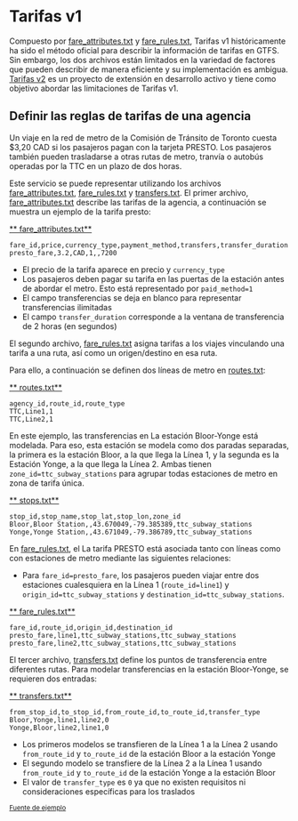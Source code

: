 # Tarifas v1 

 Compuesto por [fare_attributes.txt](../../reference/#fare_attributestxt) y [fare_rules.txt](../../reference/#fare_rulestxt), Tarifas v1 históricamente ha sido el método oficial para describir la información de tarifas en GTFS. Sin embargo, los dos archivos están limitados en la variedad de factores que pueden describir de manera eficiente y su implementación es ambigua. 
 [Tarifas v2](../../examples/fares-v2/) es un proyecto de extensión en desarrollo activo y tiene como objetivo abordar las limitaciones de Tarifas v1. 
 
## Definir las reglas de tarifas de una agencia 
 
 Un viaje en la red de metro de la Comisión de Tránsito de Toronto cuesta $3,20 CAD si los pasajeros pagan con la tarjeta PRESTO. Los pasajeros también pueden trasladarse a otras rutas de metro, tranvía o autobús operadas por la TTC en un plazo de dos horas. 
 
 Este servicio se puede representar utilizando los archivos [fare_attributes.txt](../../reference/#fare_attributestxt), [fare_rules.txt](../../reference/#fare_rulestxt) y [transfers.txt](../../reference/#transferstxt). El primer archivo, [fare_attributes.txt](../../reference/#fare_attributestxt) describe las tarifas de la agencia, a continuación se muestra un ejemplo de la tarifa presto: 
 
 [** fare_attributes.txt**](../../reference/#fare_attributestxt) 
 
```
fare_id,price,currency_type,payment_method,transfers,transfer_duration
presto_fare,3.2,CAD,1,,7200
```

 - El precio de la tarifa aparece en precio y `currency_type` 
 - Los pasajeros deben pagar su tarifa en las puertas de la estación antes de abordar el metro. Esto está representado por `paid_method=1` 
 - El campo transferencias se deja en blanco para representar transferencias ilimitadas
 - El campo `transfer_duration` corresponde a la ventana de transferencia de 2 horas (en segundos) 
 
 El segundo archivo, [fare_rules.txt](../../reference/#fare_rulestxt) asigna tarifas a los viajes vinculando una tarifa a una ruta, así como un origen/destino en esa ruta. 
 
 Para ello, a continuación se definen dos líneas de metro en [routes.txt](../../reference/#routestxt): 
 
 [** routes.txt**](../../reference/#routestxt) 
 
```
agency_id,route_id,route_type
TTC,Line1,1
TTC,Line2,1
```
 
 En este ejemplo, las transferencias en La estación Bloor-Yonge está modelada. Para eso, esta estación se modela como dos paradas separadas, la primera es la estación Bloor, a la que llega la Línea 1, y la segunda es la Estación Yonge, a la que llega la Línea 2. Ambas tienen `zone_id=ttc_subway_stations` para agrupar todas estaciones de metro en zona de tarifa única. 
 
 [** stops.txt**](../../reference/#stopstxt) 
 
```
stop_id,stop_name,stop_lat,stop_lon,zone_id
Bloor,Bloor Station,,43.670049,-79.385389,ttc_subway_stations
Yonge,Yonge Station,,43.671049,-79.386789,ttc_subway_stations
```
 
 En [fare_rules.txt](../../reference/#fare_rulestxt), el La tarifa PRESTO está asociada tanto con líneas como con estaciones de metro mediante las siguientes relaciones: 
 
 - Para `fare_id=presto_fare`, los pasajeros pueden viajar entre dos estaciones cualesquiera en la Línea 1 (`route_id=line1`) y `origin_id=ttc_subway_stations` y `destination_id=ttc_subway_stations`. 
 
 [** fare_rules.txt**](../../reference/#fare_rulestxt) 
 
```
fare_id,route_id,origin_id,destination_id
presto_fare,line1,ttc_subway_stations,ttc_subway_stations
presto_fare,line2,ttc_subway_stations,ttc_subway_stations
```
 
 El tercer archivo, [transfers.txt](../../reference/#transferstxt) define los puntos de transferencia entre diferentes rutas. Para modelar transferencias en la estación Bloor-Yonge, se requieren dos entradas: 
 
 [** transfers.txt**](../../reference/#transferstxt) 
 
```
from_stop_id,to_stop_id,from_route_id,to_route_id,transfer_type
Bloor,Yonge,line1,line2,0
Yonge,Bloor,line2,line1,0
```
 
 - Los primeros modelos se transfieren de la Línea 1 a la Línea 2 usando `from_route_id` y `to_route_id` de la estación Bloor a la estación Yonge
 - El segundo modelo se transfiere de la Línea 2 a la Línea 1 usando `from_route_id` y `to_route_id` de la estación Yonge a la estación Bloor
 - El valor de `transfer_type` es `0` ya que no existen requisitos ni consideraciones específicas para los traslados 
 
 <sup>[Fuente de ejemplo](https://www.ttc.ca/Fares-and-passes)</sup> 
